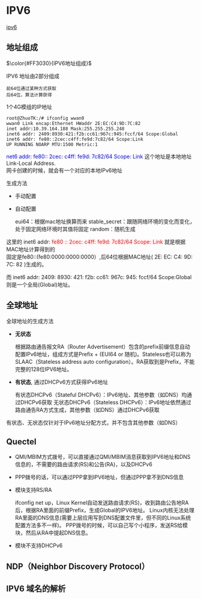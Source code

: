 IPV6
=====

[ipv6 ](https://www.cnblogs.com/fzxiaomange/p/ipv6-autoconf-stateless-stateful.html)

地址组成
---------

$\color{#FF3030}{IPV6地址组成}$

IPV6 地址由2部分组成

	前64位通过某种方式获取
	后64位，算法计算获得

1个4G模组的IP地址

	root@ZhuoTK:/# ifconfig wwan0
	wwan0 Link encap:Ethernet HWaddr 2E:EC:C4:9D:7C:82 
	inet addr:10.39.164.188 Mask:255.255.255.248
	inet6 addr: 2409:8930:421:f2b:cc61:967c:945:fccf/64 Scope:Global	 
	inet6 addr: fe80::2cec:c4ff:fe9d:7c82/64 Scope:Link
	UP RUNNING NOARP MTU:1500 Metric:1

<font color=Blue>net6 addr: fe80:: 2cec: c4ff: fe9d: 7c82/64 Scope: Link  </font>
这个地址是本地地址Link-Local Address.<br>
网卡创建的时候，就会有一个对应的本地IPv6地址

生成方法

- 手动配置
- 自动配置

	eui64：根据mac地址换算而来
	stable_secret：跟随网络环境的变化而变化，处于固定网络环境时其值将固定
	random：随机生成

这里的 inet6 addr: <font color=red>fe80 :: 2cec: c4ff: fe9d: 7c82/64 Scope: Link </font>
就是根据MAC地址计算得到的
<br>固定是fe80::(fe80:0000:0000:0000）,后64位根据MAC地址( 2E: EC: C4: 9D: 7C: 82 )生成的。


而 inet6 addr: 2409: 8930: 421: f2b: cc61: 967c: 945: fccf/64 Scope:Global 则是一个全局(Global)地址。

全球地址
-------

全球地址的生成方法

- **无状态**

	根据路由通告报文RA（Router Advertisement）包含的prefix前缀信息自动配置IPv6地址，组成方式是Prefix + (EUI64 or 随机)。Stateless也可以称为SLAAC（Stateless address auto configuration）。RA获取到是Prefix，不能完整的128位IPV6地址。
	
- **有状态**, 通过DHCPv6方式获得IPv6地址

	有状态DHCPv6（Stateful DHCPv6）：IPv6地址、其他参数（如DNS）均通过DHCPv6获取
	无状态DHCPv6（Stateless DHCPv6）：IPv6地址依然通过路由通告RA方式生成，其他参数（如DNS）通过DHCPv6获取
	

有状态、无状态仅针对于IPv6地址分配方式，并不包含其他参数（如DNS）



Quectel
------


- QMI/MBIM方式拨号，可以直接通过QMI/MBIM消息获取到IPV6地址和DNS信息的，不需要的路由请求(RS)和公告(RA)，以及DHCPv6
- PPP拨号的话，可以通过PPP拿到IPV6地址，但通过PPP拿不到DNS信息
- 模块支持RS/RA

	ifconfig net up，Linux Kernel自动发送路由请求(RS)，收到路由公告地RA后，根据RA里面的前缀Prefix，生成Global的IPV6地址。
	Linux内核无法处理RA里面的DNS信息(需要上层应用写到DNS配置文件里，但不同的Linux系统配置方法多不一样)。
	PPP拨号的时候，可以自己写个小程序，发送RS给模块，然后从RA中提起DNS信息。

- 模块不支持DHCPv6


NDP（Neighbor Discovery Protocol）
------


IPV6 域名的解析
-------




